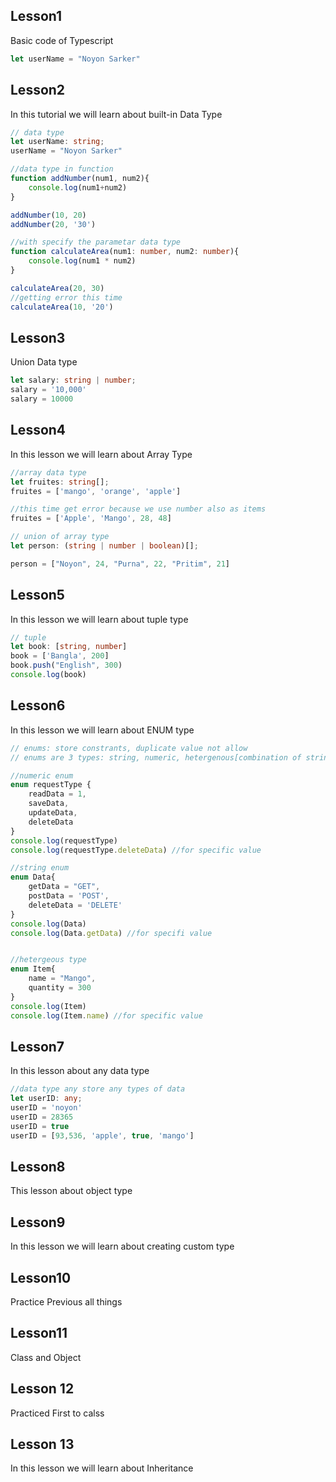 ## Lesson1
<p>Basic code of Typescript</p>

```TypeScript
let userName = "Noyon Sarker"
```
## Lesson2
<p>In this tutorial we will learn about built-in Data Type</p>

```TypeScript
// data type
let userName: string;
userName = "Noyon Sarker"

//data type in function
function addNumber(num1, num2){
    console.log(num1+num2)
}

addNumber(10, 20)
addNumber(20, '30')

//with specify the parametar data type
function calculateArea(num1: number, num2: number){
    console.log(num1 * num2)
}

calculateArea(20, 30)
//getting error this time
calculateArea(10, '20')
```

## Lesson3
<p>Union Data type</p>

```TypeScript
let salary: string | number;
salary = '10,000'
salary = 10000
```
## Lesson4
<p>In this lesson we will learn about Array Type</p>

```TypeScript
//array data type
let fruites: string[];
fruites = ['mango', 'orange', 'apple']

//this time get error because we use number also as items
fruites = ['Apple', 'Mango', 28, 48]

// union of array type
let person: (string | number | boolean)[];

person = ["Noyon", 24, "Purna", 22, "Pritim", 21]
```
## Lesson5
<p>In this lesson we will learn about tuple type</p>

```TypeScript
// tuple
let book: [string, number]
book = ['Bangla', 200]
book.push("English", 300)
console.log(book)
```

## Lesson6
<p>In this lesson we will learn about ENUM type</p>

```TypeScript
// enums: store constrants, duplicate value not allow
// enums are 3 types: string, numeric, hetergenous[combination of string and number]

//numeric enum
enum requestType {
    readData = 1,
    saveData,
    updateData,
    deleteData
}
console.log(requestType)
console.log(requestType.deleteData) //for specific value

//string enum
enum Data{
    getData = "GET",
    postData = 'POST',
    deleteData = 'DELETE'
}
console.log(Data)
console.log(Data.getData) //for specifi value


//hetergeous type
enum Item{
    name = "Mango",
    quantity = 300
}
console.log(Item)
console.log(Item.name) //for specific value
```

## Lesson7
<p>In this lesson about any data type</p>

```TypeScript
//data type any store any types of data
let userID: any;
userID = 'noyon'
userID = 28365
userID = true
userID = [93,536, 'apple', true, 'mango']
```

## Lesson8
<p>This lesson about object type</p>

## Lesson9
<p>In this lesson we will learn about creating custom type</p>

## Lesson10
<p>Practice Previous all things</P>

## Lesson11
<p>Class and Object</p>

## Lesson 12
<p>Practiced First to calss</p>

## Lesson 13
<p>In this lesson we will learn about Inheritance</p>